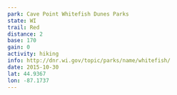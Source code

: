 ```yaml
---
park: Cave Point Whitefish Dunes Parks
state: WI
trail: Red
distance: 2
base: 170
gain: 0
activity: hiking
info: http://dnr.wi.gov/topic/parks/name/whitefish/
date: 2015-10-30
lat: 44.9367
lon: -87.1737
---
```

